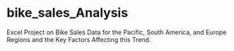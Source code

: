 # bike_sales_Analysis
Excel Project on Bike Sales Data for the Pacific, South America, and Europe Regions and the Key Factors Affecting this Trend.
